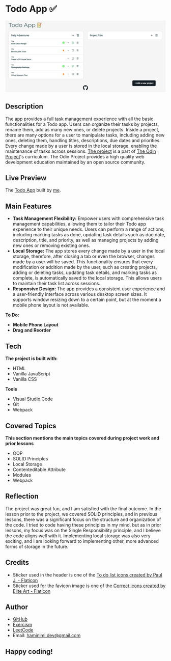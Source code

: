 # Todo App ✅
![Screenshot of the Todo App.](/screenshot.png)
## Description
The app provides a full task management experience with all the basic functionalities for a Todo app. Users can organize their tasks by projects, rename them, add as many new ones, or delete projects. Inside a project, there are many options for a user to manipulate tasks, including adding new ones, deleting them, handling titles, descriptions, due dates and priorities. Every change made by a user is stored in the local storage, enabling the maintenance of tasks across sessions. [The project](https://www.theodinproject.com/lessons/node-path-javascript-todo-list) is a part of [The Odin Project](https://www.theodinproject.com/dashboard)'s curriculum. The Odin Project provides a high quality web development education maintained by an open source community.
## Live Preview
The [Todo App](https://haminimi.github.io/todo-app/) built by [me](https://github.com/Haminimi).
## Main Features
- **Task Management Flexibility:** Empower users with comprehensive task management capabilities, allowing them to tailor their Todo app experience to their unique needs. Users can perform a range of actions, including marking tasks as done, updating task details such as due date, description, title, and priority, as well as managing projects by adding new ones or removing existing ones.
- **Local Storage:** The app stores every change made by a user in the local storage, therefore, after closing a tab or even the browser, changes made by a user will be saved. This functionality ensures that every modification or addition made by the user, such as creating projects, adding or deleting tasks, updating task details, and marking tasks as complete, is automatically saved to the local storage. This allows users to maintain their task list across sessions.
- **Responsive Design:** The app provides a consistent user experience and a user-friendly interface across various desktop screen sizes. It supports window resizing down to a certain point, but at the moment a mobile phone layout is not available.

**To Do:**
- **Mobile Phone Layout** 
- **Drag and Reorder**
## Tech
**The project is built with:**
- HTML
- Vanilla JavaScript
- Vanilla CSS

**Tools**
- Visual Studio Code
- Git
- Webpack
## Covered Topics
**This section mentions the main topics covered during project work and prior lessons**
- OOP
- SOLID Principles
- Local Storage
- Contenteditable Attribute
- Modules
- Webpack
## Reflection
The project was great fun, and I am satisfied with the final outcome. In the lesson prior to the project, we covered SOLID principles, and in previous lessons, there was a significant focus on the structure and organization of the code. I tried to code having these principles in my mind, but as in prior lessons, my focus was on the Single Responsibility principle, and I believe the code aligns well with it. Implementing local storage was also very exciting, and I am looking forward to implementing other, more advanced forms of storage in the future.
## Credits
- Sticker used in the header is one of the [To do list icons created by Paul J. - Flaticon](https://www.flaticon.com/free-icons/to-do-list)
- Sticker used for the favicon image is one of the [Correct icons created by Elite Art - Flaticon](https://www.flaticon.com/free-icons/correct)
## Author
- [GitHub](https://github.com/Haminimi)
- [Exercism](https://exercism.org/profiles/Haminimi)
- [LeetCode](https://leetcode.com/Haminimi/)
- Email: haminimi.dev@gmail.com
## Happy coding!